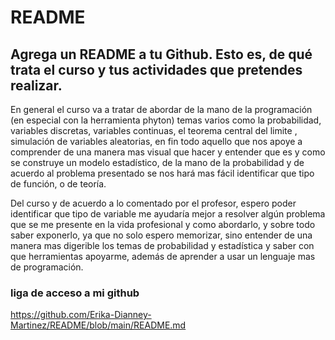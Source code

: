 # README
## Agrega un README a tu Github. Esto es, de qué trata el curso y tus actividades que pretendes realizar.

En general el curso va a tratar de abordar de la mano de la programación (en especial con la herramienta phyton) temas varios como la probabilidad, variables discretas, variables continuas, el teorema central del limite , simulación de variables aleatorias, en fin todo aquello que nos apoye a comprender de una manera mas visual que hacer y entender que es y como se construye un modelo estadístico, de la mano de la probabilidad y de acuerdo al problema presentado se nos hará mas fácil identificar que tipo de función, o de teoría.

Del curso y de acuerdo a lo comentado por el profesor, espero poder identificar que tipo de variable me ayudaría mejor a resolver algún problema que se me presente en la vida profesional y como abordarlo, y sobre todo saber exponerlo, ya que no solo espero memorizar, sino entender de una manera mas digerible los temas de probabilidad y estadística y saber con que herramientas apoyarme, además de aprender a usar un lenguaje mas de programación.

### liga de acceso a mi github
https://github.com/Erika-Dianney-Martinez/README/blob/main/README.md
